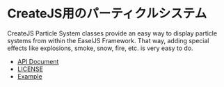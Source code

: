 # CreateJS用のパーティクルシステム

CreateJS Particle System classes provide an easy way to display particle systems from within the EaselJS Framework.
That way, adding special effects like explosions, smoke, snow, fire, etc. is very easy to do.

- [API Document](https://ics-creative.github.io/createjs-particle-system/docs/)
- [LICENSE](https://raw.githubusercontent.com/ics-creative/createjs-particle-system/master/LICENSE)
- [Example](https://ics-creative.github.io/createjs-particle-system/docs/examples/sample01.html)

